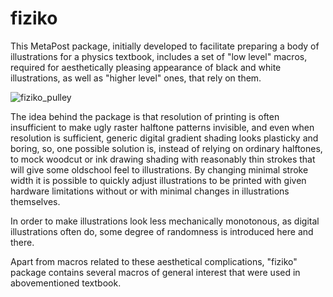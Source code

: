 # fiziko

This MetaPost package, initially developed to facilitate preparing a body of illustrations for a physics textbook, includes a set of "low level" macros, required for aesthetically pleasing appearance of black and white illustrations, as well as "higher level" ones, that rely on them.

![fiziko_pulley](https://user-images.githubusercontent.com/7447349/36937854-70215e1e-1f2a-11e8-8d45-7abd5bc49b4d.png)

The idea behind the package is that resolution of printing is often insufficient to make ugly raster halftone patterns invisible, and even when resolution is sufficient, generic digital gradient shading looks plasticky and boring, so, one possible solution is, instead of relying on ordinary halftones, to mock woodcut or ink drawing shading with reasonably thin strokes that will give some oldschool feel to illustrations. By changing minimal stroke width it is possible to quickly adjust illustrations to be printed with given hardware limitations without or with minimal changes in illustrations themselves.

In order to make illustrations look less mechanically monotonous, as digital illustrations often do, some degree of randomness is introduced here and there.

Apart from macros related to these aesthetical complications, "fiziko" package contains several macros of general interest that were used in abovementioned textbook.
